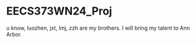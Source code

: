 # EECS373WN24_Proj
u know, luozhen, jxt, lmj, zzh are my brothers. I will bring my talent to Ann Arbor.
